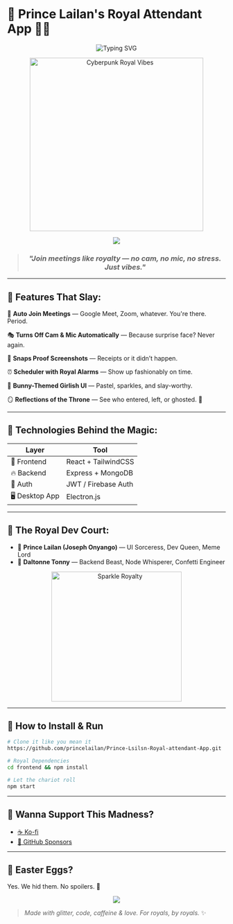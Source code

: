 # 👑 Prince Lailan's Royal Attendant App 💅✨

<p align="center">
  <img src="https://readme-typing-svg.demolab.com?font=Fira+Code&pause=1000&color=F72585&vCenter=true&width=435&lines=Auto+Join+Meetings+Like+Royalty;No+Cam+No+Mic+Just+Vibes;Built+with+✨by+Prince+Lailan+%26+Daltonne" alt="Typing SVG" />
</p>

<p align="center">
  <img src="https://media.giphy.com/media/ZebTmyvw85gnm/giphy.gif" width="400px" alt="Cyberpunk Royal Vibes"/>
</p>

<p align="center">
  <img src="https://capsule-render.vercel.app/api?type=waving&color=ff69b4&height=200&section=header&text=Welcome+to+Royal+Mode&fontSize=40&animation=twinkling"/>
</p>

> <h3 align="center"><em>"Join meetings like royalty — no cam, no mic, no stress. Just vibes."</em></h3>

---

## 🚀 Features That Slay:

🎯 **Auto Join Meetings** — Google Meet, Zoom, whatever. You're there. Period.

🎭 **Turns Off Cam & Mic Automatically** — Because surprise face? Never again.

📸 **Snaps Proof Screenshots** — Receipts or it didn’t happen.

⏰ **Scheduler with Royal Alarms** — Show up fashionably on time.

🐰 **Bunny-Themed Girlish UI** — Pastel, sparkles, and slay-worthy.

🪞 **Reflections of the Throne** — See who entered, left, or ghosted. 👀

---

## 💾 Technologies Behind the Magic:

| Layer           | Tool                |
| --------------- | ------------------- |
| 💄 Frontend     | React + TailwindCSS |
| 🔥 Backend      | Express + MongoDB   |
| 🔐 Auth         | JWT / Firebase Auth |
| 🖥️ Desktop App | Electron.js         |

---

## 👑 The Royal Dev Court:

* 👸 **Prince Lailan (Joseph Onyango)** — UI Sorceress, Dev Queen, Meme Lord
* 🤴 **Daltonne Tonny** — Backend Beast, Node Whisperer, Confetti Engineer

<p align="center">
  <img src="https://media.giphy.com/media/mGzG5DpmSFz16/giphy.gif" width="300px" alt="Sparkle Royalty"/>
</p>

---

## 📂 How to Install & Run

```bash
# Clone it like you mean it
https://github.com/princelailan/Prince-Lsilsn-Royal-attendant-App.git

# Royal Dependencies
cd frontend && npm install

# Let the chariot roll
npm start
```

---

## 🌟 Wanna Support This Madness?

* [☕ Ko-fi](https://ko-fi.com/princelailan)
* [💸 GitHub Sponsors](https://github.com/sponsors/princelailan)

---

## 🐾 Easter Eggs?

Yes. We hid them. No spoilers. 👀

<p align="center">
  <img src="https://capsule-render.vercel.app/api?type=waving&color=f72585&height=200&section=footer&text=Built+With+Glitter+%26+Code+Only&fontSize=30&animation=twinkling"/>
</p>

> *Made with glitter, code, caffeine & love. For royals, by royals.* ✨
